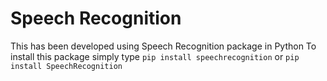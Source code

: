# Speech Recognition
This has been developed using Speech Recognition package in Python
To install this package simply type `pip install speechrecognition` or `pip install SpeechRecognition`
